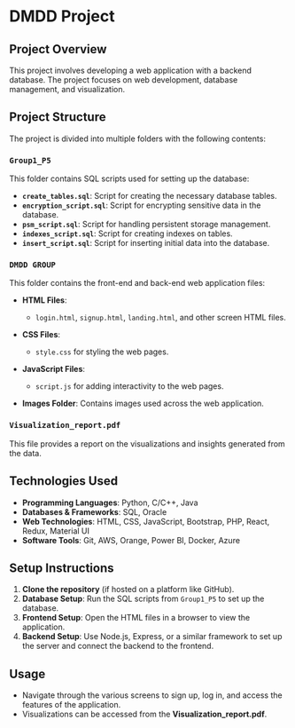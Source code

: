 # DMDD Project

## Project Overview

This project involves developing a web application with a backend database. The project focuses on web development, database management, and visualization.

## Project Structure

The project is divided into multiple folders with the following contents:

### `Group1_P5`

This folder contains SQL scripts used for setting up the database:

* **`create_tables.sql`**: Script for creating the necessary database tables.
* **`encryption_script.sql`**: Script for encrypting sensitive data in the database.
* **`psm_script.sql`**: Script for handling persistent storage management.
* **`indexes_script.sql`**: Script for creating indexes on tables.
* **`insert_script.sql`**: Script for inserting initial data into the database.

### `DMDD GROUP`

This folder contains the front-end and back-end web application files:

* **HTML Files**:

  * `login.html`, `signup.html`, `landing.html`, and other screen HTML files.
* **CSS Files**:

  * `style.css` for styling the web pages.
* **JavaScript Files**:

  * `script.js` for adding interactivity to the web pages.
* **Images Folder**: Contains images used across the web application.

### `Visualization_report.pdf`

This file provides a report on the visualizations and insights generated from the data.

## Technologies Used

* **Programming Languages**: Python, C/C++, Java
* **Databases & Frameworks**: SQL, Oracle
* **Web Technologies**: HTML, CSS, JavaScript, Bootstrap, PHP, React, Redux, Material UI
* **Software Tools**: Git, AWS, Orange, Power BI, Docker, Azure

## Setup Instructions

1. **Clone the repository** (if hosted on a platform like GitHub).
2. **Database Setup**: Run the SQL scripts from `Group1_P5` to set up the database.
3. **Frontend Setup**: Open the HTML files in a browser to view the application.
4. **Backend Setup**: Use Node.js, Express, or a similar framework to set up the server and connect the backend to the frontend.

## Usage

* Navigate through the various screens to sign up, log in, and access the features of the application.
* Visualizations can be accessed from the **Visualization\_report.pdf**.

